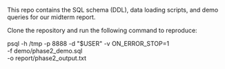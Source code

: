 This repo contains the SQL schema (DDL), data loading scripts, and demo queries for our midterm report.

Clone the repository and run the following command to reproduce:

psql -h /tmp -p 8888 -d "$USER" -v ON_ERROR_STOP=1 \
  -f demo/phase2_demo.sql \
  -o report/phase2_output.txt
